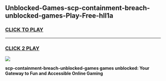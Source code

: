 
## Unblocked-Games-scp-containment-breach-unblocked-games-Play-Free-hll1a
<h3>
<a href="https://premium76.site?title=scp-containment-breach-unblocked-games&ref=18A1">CLICK TO PLAY</a></h3>
<hr>

<h3>
<a href="https://premium76.site?title=scp-containment-breach-unblocked-games&ref=18A1">CLICK 2 PLAY</a>
  
</h3>

<a href="https://premium76.site?title=scp-containment-breach-unblocked-games&ref=18A1"><img src="https://clearcache.store/games.png"></a>


**scp-containment-breach-unblocked-games games unblocked: Your Gateway to Fun and Accessible Online Gaming**
